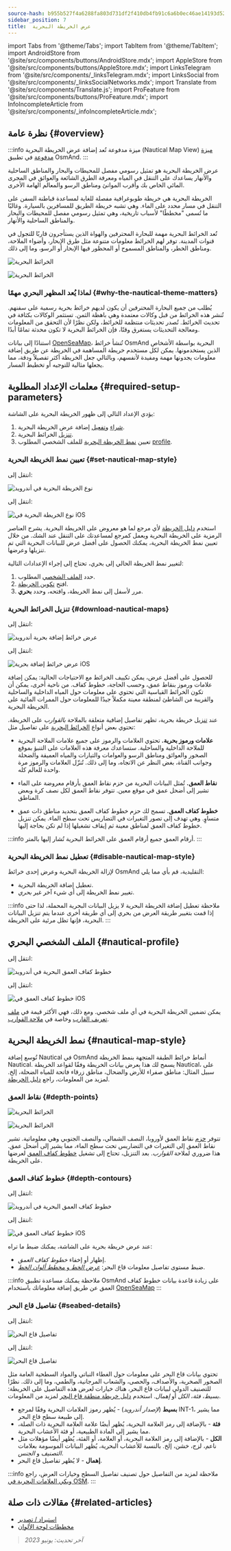 ```yaml
---
source-hash: b955b527f4a6288fa803d731df2f410db4fb91c6a6b0ec46ae14193d525bf995
sidebar_position: 7
title:  عرض الخريطة البحرية
---
```

import Tabs from '@theme/Tabs';
import TabItem from '@theme/TabItem';
import AndroidStore from '@site/src/components/buttons/AndroidStore.mdx';
import AppleStore from '@site/src/components/buttons/AppleStore.mdx';
import LinksTelegram from '@site/src/components/_linksTelegram.mdx';
import LinksSocial from '@site/src/components/_linksSocialNetworks.mdx';
import Translate from '@site/src/components/Translate.js';
import ProFeature from '@site/src/components/buttons/ProFeature.mdx';
import InfoIncompleteArticle from '@site/src/components/_infoIncompleteArticle.mdx';



## نظرة عامة {#overview}

:::info ميزة مدفوعة
تُعد إضافة عرض الخريطة البحرية (Nautical Map View) [ميزة مدفوعة](../purchases/index.md) في تطبيق OsmAnd.
:::

عرض الخريطة البحرية هو تمثيل رسومي مفصل للمحيطات والبحار والمناطق الساحلية والأنهار يساعدك على التنقل في المياه ومعرفة الطرق الشائعة والعوائق في المجرى المائي الخاص بك وأقرب الموانئ ومناطق الرسو والمعالم الهامة الأخرى.

الخريطة البحرية هي خريطة طوبوغرافية مفصلة للغاية لمساعدة قباطنة السفن على التنقل في مسار محدد على الماء. وهي تشبه خريطة الطريق للمسافرين بالسيارة. وغالبًا ما تُسمى "مخططًا" لأسباب تاريخية، وهي تمثيل رسومي مفصل للمحيطات والبحار والمناطق الساحلية والأنهار.

تُعد الخرائط البحرية مهمة للبحارة المحترفين والهواة الذين يستأجرون قاربًا للتجول في قنوات المدينة. توفر لهم الخرائط معلومات متنوعة مثل طرق الإبحار، وأضواء الملاحة، ومناطق الخطر، والمناطق المسموح أو المحظور فيها الإبحار أو الرسو، وما إلى ذلك.

<Tabs groupId="operating-systems" queryString="current-os">

<TabItem value="android" label="أندرويد">

![الخرائط البحرية](@site/static/img/plugins/nautical-charts/nautical_pl_3.png)

</TabItem>

<TabItem value="ios" label="iOS">

![الخرائط البحرية](@site/static/img/plugins/nautical-charts/nautical_pl_4.png)

</TabItem>

</Tabs>


### لماذا يُعد المظهر البحري مهمًا {#why-the-nautical-theme-matters}

يُطلب من جميع البحارة المحترفين أن يكون لديهم خرائط بحرية رسمية على سفنهم. تُنشر هذه الخرائط من قبل وكالات معتمدة وهي باهظة الثمن. تستثمر الوكالات بكثافة في تحديث الخرائط. تُصدر تحديثات منتظمة للخرائط، ولكن نظرًا لأن التحقق من المعلومات ومعالجة التحديثات يستغرق وقتًا، فإن الخرائط البحرية لا تكون محدثة تمامًا أبدًا.

استنادًا إلى بيانات [OpenSeaMap](https://wiki.openstreetmap.org/wiki/OpenSeaMap)، تُنشأ خرائط OsmAnd البحرية بواسطة الأشخاص الذين يستخدمونها. يمكن لكل مستخدم خريطة المساهمة في الخريطة عن طريق إضافة معلومات يجدونها مهمة ومفيدة لأنفسهم، وبالتالي جعل الخريطة أكثر تفصيلاً ودقة، مما يجعلها مثالية للتوجيه أو تخطيط المسار.


## معلمات الإعداد المطلوبة {#required-setup-parameters}

يؤدي الإعداد التالي إلى ظهور الخريطة البحرية على الشاشة:

1. [شراء](../plugins/index.md#purchase) و[تفعيل](../plugins/index.md#enable--disable) إضافة عرض الخريطة البحرية.
2. [تنزيل](#download-nautical-maps) الخرائط البحرية.
3. تعيين [نمط الخريطة البحرية](#set-nautical-map-style) للملف الشخصي المطلوب [profile](../personal/profiles.md).


### تعيين نمط الخريطة البحرية {#set-nautical-map-style}

<Tabs groupId="operating-systems" queryString="current-os">

<TabItem value="android" label="أندرويد">

انتقل إلى: *<Translate android="true" ids="shared_string_menu,configure_map,map_widget_map_rendering,map_widget_renderer,nautical_renderer"/>*

![نوع الخريطة البحرية في أندرويد](@site/static/img/plugins/nautical-charts/and_map_style1.png)

</TabItem>

<TabItem value="ios" label="iOS">

انتقل إلى: *<Translate ios="true" ids="shared_string_menu,configure_map,map_settings_type,map_settings_offline"/>*

![نوع الخريطة البحرية في iOS](@site/static/img/plugins/nautical-charts/ios_nautical_map_type1.png)

</TabItem>

</Tabs>

استخدم [دليل الخريطة](../../user/map-legend/nautical-map.md) لأي مرجع لما هو معروض على الخريطة البحرية. يشرح العناصر الرمزية على الخريطة البحرية ويعمل كمرجع لمساعدتك على التنقل عند الشك. من خلال تعيين نمط الخريطة البحرية، يمكنك الحصول على أفضل عرض للبيانات البحرية التي تم تنزيلها وعرضها.

لتغيير نمط الخريطة الحالي إلى بحري، تحتاج إلى إجراء الإعدادات التالية:

1. حدد [الملف الشخصي](../personal/profiles.md) المطلوب.
2. افتح [تكوين الخريطة](../map/configure-map-menu.md).
3. مرر لأسفل إلى نمط الخريطة، وافتحه، وحدد **بحري**.


### تنزيل الخرائط البحرية {#download-nautical-maps}

<Tabs groupId="operating-systems" queryString="current-os">

<TabItem value="android" label="أندرويد">

انتقل إلى: *<Translate android="true" ids="shared_string_menu,maps_and_resources,nautical_maps"/>*

![عرض خرائط إضافة بحرية أندرويد](@site/static/img/plugins/nautical-charts/plugin_nautical_view_android.png)

</TabItem>

<TabItem value="ios" label="iOS">

انتقل إلى: *<Translate ios="true" ids="shared_string_menu,res_mapsres,region_nautical"/>*

![عرض خرائط إضافة بحرية iOS](@site/static/img/plugins/nautical-charts/plugin_nautical_view_ios.png)

</TabItem>

</Tabs>

للحصول على أفضل عرض، يمكن تكييف الخرائط مع الاحتياجات الحالية: يمكن إضافة علامات ورموز بنقاط عمق، وحسب الحاجة، خطوط كفاف. من ناحية أخرى، يمكن أن تكون الخرائط القياسية التي تحتوي على معلومات حول المياه الداخلية والساحلية والقريبة من الشاطئ لمنطقة معينة مكملاً جيدًا للمعلومات حول الممرات المائية على الخريطة البحرية.

عند [تنزيل](../start-with/download-maps.md) خريطة بحرية، تظهر تفاصيل إضافية متعلقة بالملاحة *بالقوارب* على الخريطة. تحتوي بعض أنواع [الخرائط البحرية](../start-with/download-maps.md#type-of-maps) على تفاصيل مثل:

- **علامات ورموز بحرية.**
    تحتوي العلامات والرموز على جميع علامات الملاحة البحرية للملاحة الداخلية والساحلية. ستساعدك معرفة هذه العلامات على التنبؤ بموقع الصخور والعوائق ومناطق الرسو والعوامات والتيارات والمياه العميقة والضحلة وجوانب القناة، بغض النظر عن الاتجاه، وما إلى ذلك. تُنزّل العلامات والرموز مرة واحدة للعالم كله.

- **نقاط العمق.**
    تُمثل البيانات البحرية من حزم نقاط العمق بأرقام معروضة على الماء تشير إلى أضحل عمق في موقع معين. تتوفر نقاط العمق لكل نصف كرة وبعض المناطق.

- **خطوط كفاف العمق.**
    تسمح لك حزم خطوط كفاف العمق بتحديد مناطق ذات عمق متساوٍ. وهي تهدف إلى تصور التغيرات في التضاريس تحت سطح الماء. يمكن تنزيل خطوط كفاف العمق لمناطق معينة ثم إيقاف تشغيلها إذا لم تكن بحاجة إليها.

:::info أرقام العمق
جميع أرقام العمق على الخرائط البحرية تُشار إليها بالمتر.
:::


### تعطيل نمط الخريطة البحرية {#disable-nautical-map-style}

لإزالة الخريطة البحرية وعرض إحدى خرائط OsmAnd التقليدية، قم بأي مما يلي:

- تعطيل إضافة الخريطة البحرية.
- تغيير نمط الخريطة إلى أي شيء آخر غير *بحري*.

:::info ملاحظة
تعطيل إضافة الخريطة البحرية لا يزيل البيانات البحرية المحملة، لذا حتى إذا قمت بتغيير طريقة العرض من بحري إلى أي طريقة أخرى عندما يتم تنزيل البيانات البحرية، فإنها تظل مرئية على الخريطة.
:::


## الملف الشخصي البحري {#nautical-profile}

<Tabs groupId="operating-systems" queryString="current-os">

<TabItem value="android" label="أندرويد">

انتقل إلى: *<Translate android="true" ids="shared_string_menu,shared_string_settings,application_profiles"/>*

![خطوط كفاف العمق البحرية في أندرويد](@site/static/img/plugins/nautical-charts/and_boat_profile-2.png)

</TabItem>

<TabItem value="ios" label="iOS">

انتقل إلى: *<Translate ios="true" ids="shared_string_menu,shared_string_settings,app_profiles"/>*

![خطوط كفاف العمق في iOS](@site/static/img/plugins/nautical-charts/ios_boat_profile-2.png)

</TabItem>

</Tabs>

يمكن تضمين الخريطة البحرية في أي ملف شخصي. ومع ذلك، فهي الأكثر قيمة في [ملف تعريف القارب](../personal/profiles.md) وخاصة في [ملاحة القوارب](../navigation/routing/boat-navigation.md).


## نمط الخريطة البحرية {#nautical-map-style}

تُوسع إضافة Nautical في OsmAnd أنماط خرائط الطبقة المتجهة بنمط الخريطة Nautical. يسمح لك هذا بعرض بيانات الخريطة وفقًا لقواعد الخريطة Nautical، على سبيل المثال: مناطق صفراء للأرض والضحال، مناطق زرقاء فاتحة للمياه الضحلة، إلخ. لمزيد من المعلومات، راجع [دليل الخريطة](../../user/map-legend/nautical-map.md).


### نقاط العمق {#depth-points}

<Tabs groupId="operating-systems" queryString="current-os">

<TabItem value="android" label="أندرويد">

![الخرائط البحرية](@site/static/img/plugins/nautical-charts/and_depth_points.png)

</TabItem>

<TabItem value="ios" label="iOS">

![الخرائط البحرية](@site/static/img/plugins/nautical-charts/ios_depth_points.png)

</TabItem>

</Tabs>

تتوفر [حزم](../start-with/download-maps.md#type-of-maps) نقاط العمق لأوروبا، النصف الشمالي، والنصف الجنوبي وهي معلوماتية. تشير نقاط العمق إلى التغيرات في التضاريس تحت سطح الماء، مما يشير إلى أضحل عمق. هذا ضروري لملاحة *القوارب*. بعد التنزيل، تحتاج إلى تشغيل [خطوط كفاف العمق](#depth-contours) لعرضها على الخريطة.


### خطوط كفاف العمق {#depth-contours}

<Tabs groupId="operating-systems" queryString="current-os">

<TabItem value="android" label="أندرويد">

انتقل إلى: *<Translate android="true" ids="shared_string_menu,configure_map,shared_string_show,nautical_depth"/>*

![خطوط كفاف العمق البحرية في أندرويد](@site/static/img/plugins/nautical-charts/and_depth_contours-3.png)

</TabItem>

<TabItem value="ios" label="iOS">

انتقل إلى: *<Translate ios="true" ids="shared_string_menu,configure_map,map_settings_style,nautical_depth"/>*

![خطوط كفاف العمق في iOS](@site/static/img/plugins/nautical-charts/ios_depth_contours-2.png)

</TabItem>

</Tabs>

عند عرض خريطة بحرية على الشاشة، يمكنك ضبط ما تراه:

- إظهار أو إخفاء *خطوط كفاف العمق*.
- ضبط مستوى تفاصيل معلومات قاع البحر: [*عرض الخط* و *مخطط ألوان الخط*](../map/vector-maps.md#-nautical-depth).

:::info ملاحظة
يمكنك مساعدة تطبيق OsmAnd على زيادة قاعدة بيانات خطوط كفاف العمق عن طريق إضافة معلوماتك باستخدام [OpenSeaMap](https://map.openseamap.org/)
:::


### تفاصيل قاع البحر {#seabed-details}

<Tabs groupId="operating-systems" queryString="current-os">

<TabItem value="android" label="أندرويد">

انتقل إلى: *<Translate android="true" ids="shared_string_menu,configure_map,rendering_category_others,rendering_attr_seabedDetail_name"/>*

![تفاصيل قاع البحر](@site/static/img/plugins/nautical-charts/and_seabed_details1.png)

</TabItem>

<TabItem value="ios" label="iOS">

انتقل إلى: *<Translate ios="true" ids="shared_string_menu,configure_map,map_settings_style,nautical_depth"/>*

![تفاصيل قاع البحر](@site/static/img/plugins/nautical-charts/ios_seabed_details.png)

</TabItem>

</Tabs>

تحتوي بيانات قاع البحر على معلومات حول الغطاء النباتي والمواد السطحية العامة مثل الصخور الصخرية، والأصداف، والحصى، والشعاب المرجانية، والطمي، وما إلى ذلك. نظرًا للتصنيف الدولي لبيانات قاع البحر، هناك خيارات لعرض هذه التفاصيل على الخريطة: *بسيط*، *فئة*، *الكل* أو *إهمال*. استخدم [دليل خريطة منطقة قاع البحر](../map-legend/nautical-map.md#seabed-area) لمزيد من المعلومات.

- **بسيط** (*لإصدار أندرويد*) - يُظهر رموز العلامات البحرية وفقًا لمرجع INT-1، مما يشير إلى طبيعة سطح قاع البحر.
- **فئة** - بالإضافة إلى رمز العلامة البحرية، يُظهر أيضًا علامة العلامة البحرية ذات الصلة، مما يشير إلى المادة الطبيعية، أو فئة الأعشاب البحرية.
- **الكل** - بالإضافة إلى رمز العلامة البحرية، أو العلامة، أو الفئة، يُظهر أيضًا مؤهلات مثل ناعم، لزج، خشن، إلخ. بالنسبة للأعشاب البحرية، يُظهر البيانات الموسومة بعلامات *التصنيف* و *الجنس*.
- **إهمال** - لا يُظهر تفاصيل قاع البحر.

:::info ملاحظة
لمزيد من التفاصيل حول تصنيف تفاصيل السطح وخيارات العرض، راجع [ويكي العلامات البحرية في OSM](https://wiki.openstreetmap.org/wiki/Seamarks/INT-1_Section_J).
:::


## مقالات ذات صلة {#related-articles}

- [استيراد / تصدير](../personal/import-export.md)
- [مخططات لوحة الألوان](../personal/color-palette-schemes.md)

> *آخر تحديث: يونيو 2023*